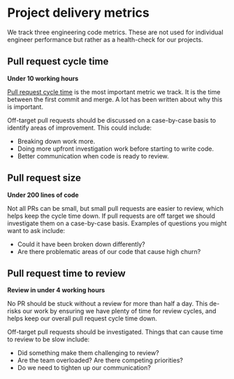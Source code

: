 # Project delivery metrics

We track three engineering code metrics. These are not used for individual
engineer performance but rather as a health-check for our projects.

## Pull request cycle time

**Under 10 working hours**

[Pull request cycle
time](https://codeclimate.com/blog/software-engineering-cycle-time/) is the
most important metric we track. It is the time between the first commit and
merge. A lot has been written about why this is important.

Off-target pull requests should be discussed on a case-by-case basis to
identify areas of improvement. This could include:

 - Breaking down work more.
 - Doing more upfront investigation work before starting to write code.
 - Better communication when code is ready to review.

## Pull request size

**Under 200 lines of code**

Not all PRs can be small, but small pull requests are easier to review, which
helps keep the cycle time down. If pull requests are off target we should 
investigate them on a case-by-case basis. Examples of questions you might want
to ask include:

 - Could it have been broken down differently?
 - Are there problematic areas of our code that cause high churn?

## Pull request time to review

**Review in under 4 working hours**

No PR should be stuck without a review for more than half a day. This de-risks
our work by ensuring we have plenty of time for review cycles, and helps keep
our overall pull request cycle time down.

Off-target pull requests should be investigated. Things that can cause time to
review to be slow include:

 - Did something make them challenging to review?
 - Are the team overloaded? Are there competing priorities?
 - Do we need to tighten up our communication?
